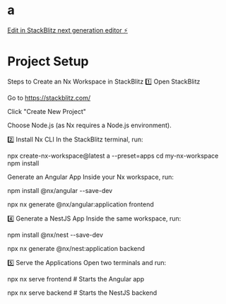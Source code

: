 # a

[Edit in StackBlitz next generation editor ⚡️](https://stackblitz.com/~/github.com/acsgunc/a)

# Project Setup


Steps to Create an Nx Workspace in StackBlitz
1️⃣ Open StackBlitz

Go to https://stackblitz.com/

Click "Create New Project"

Choose Node.js (as Nx requires a Node.js environment).

2️⃣ Install Nx CLI
In the StackBlitz terminal, run:

npx create-nx-workspace@latest a --preset=apps
cd my-nx-workspace
npm install

Generate an Angular App
Inside your Nx workspace, run:

npm install @nx/angular --save-dev

npx nx generate @nx/angular:application frontend


4️⃣ Generate a NestJS App
Inside the same workspace, run:

npm install @nx/nest --save-dev

npx nx generate @nx/nest:application backend


5️⃣ Serve the Applications
Open two terminals and run:

npx nx serve frontend  # Starts the Angular app

npx nx serve backend  # Starts the NestJS backend



